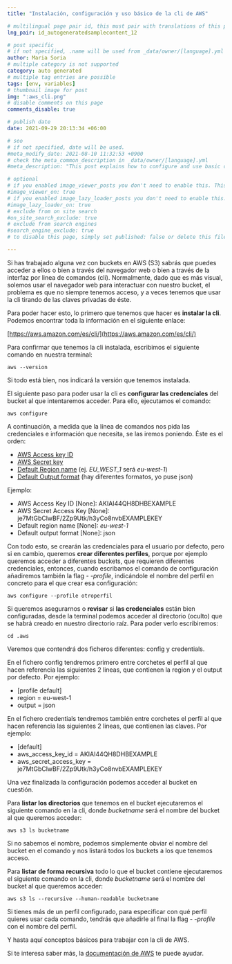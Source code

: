 ```yaml
---
title: "Instalación, configuración y uso básico de la cli de AWS"

# multilingual page pair id, this must pair with translations of this page. (This name must be unique)
lng_pair: id_autogeneratedsamplecontent_12

# post specific
# if not specified, .name will be used from _data/owner/[language].yml
author: Maria Soria
# multiple category is not supported
category: auto generated
# multiple tag entries are possible
tags: [env, variables]
# thumbnail image for post
img: ":aws_cli.png"
# disable comments on this page
comments_disable: true

# publish date
date: 2021-09-29 20:13:34 +06:00

# seo
# if not specified, date will be used.
#meta_modify_date: 2021-08-10 11:32:53 +0900
# check the meta_common_description in _data/owner/[language].yml
#meta_description: "This post explains how to configure and use basic commands of the AWS cli."

# optional
# if you enabled image_viewer_posts you don't need to enable this. This is only if image_viewer_posts = false
#image_viewer_on: true
# if you enabled image_lazy_loader_posts you don't need to enable this. This is only if image_lazy_loader_posts = false
#image_lazy_loader_on: true
# exclude from on site search
#on_site_search_exclude: true
# exclude from search engines
#search_engine_exclude: true
# to disable this page, simply set published: false or delete this file

---
```


Si has trabajado alguna vez con buckets en AWS (S3) sabrás que puedes acceder a ellos o bien a través del navegador web o bien a través de la interfaz por linea de comandos (cli).
Normalmente, dado que es más visual, solemos usar el navegador web para interactuar con nuestro bucket, el problema es que no siempre tenemos acceso, y a veces tenemos que usar la cli tirando de las claves privadas de éste.

Para poder hacer esto, lo primero que tenemos que hacer es **instalar la cli**. Podemos encontrar toda la información en el siguiente enlace:

[https://aws.amazon.com/es/cli/](https://aws.amazon.com/es/cli/)

Para confirmar que tenemos la cli instalada, escribimos el siguiente comando en nuestra terminal:

`aws --version`

Si todo está bien, nos indicará la versión que tenemos instalada.

El siguiente paso para poder usar la cli es **configurar las credenciales** del bucket al que intentaremos acceder. Para ello, ejecutamos el comando:

`aws configure`

A continuación, a medida que la línea de comandos nos pida las credenciales e información que necesita, se las iremos poniendo. Éste es el orden:

- [AWS Access key ID](https://docs.aws.amazon.com/cli/latest/userguide/cli-configure-quickstart.html#cli-configure-quickstart-creds)
- [AWS Secret key](https://docs.aws.amazon.com/cli/latest/userguide/cli-configure-quickstart.html#cli-configure-quickstart-creds)
- [Default Region name](https://docs.aws.amazon.com/cli/latest/userguide/cli-configure-quickstart.html#cli-configure-quickstart-region) (ej. *EU_WEST_1* será *eu-west-1*)
- [Default Output format](https://docs.aws.amazon.com/cli/latest/userguide/cli-configure-quickstart.html#cli-configure-quickstart-format) (hay diferentes formatos, yo puse json)

Ejemplo:

- AWS Access Key ID [None]: AKIAI44QH8DHBEXAMPLE
- AWS Secret Access Key [None]: je7MtGbClwBF/2Zp9Utk/h3yCo8nvbEXAMPLEKEY
- Default region name [None]: *eu-west-1*
- Default output format [None]: json

Con todo esto, se crearán las credenciales para el usuario por defecto, pero si en cambio, queremos **crear diferentes perfiles**, porque por ejemplo queremos acceder a diferentes buckets, que requieren diferentes credenciales, entonces, cuando escribamos el comando de configuración añadiremos también la flag _- -profile_, indicándole el nombre del perfil en concreto para el que crear esa configuración:

`aws configure --profile otroperfil`

Si queremos asegurarnos o **revisar** si **las credenciales** están bien configuradas, desde la terminal podemos acceder al directorio (oculto) que se habrá creado en nuestro directorio raíz. Para poder verlo escribiremos:

`cd .aws`

Veremos que contendrá dos ficheros diferentes: config y credentials.

En el fichero config tendremos primero entre corchetes el perfil al que hacen referencia las siguientes 2 lineas, que contienen la region y el output por defecto. Por ejemplo:

- [profile default]
- region = eu-west-1
- output = json

En el fichero credentials tendremos también entre corchetes el perfil al que hacen referencia las siguientes 2 lineas, que contienen las claves. Por ejemplo:

- [default]
- aws_access_key_id = AKIAI44QH8DHBEXAMPLE
- aws_secret_access_key = je7MtGbClwBF/2Zp9Utk/h3yCo8nvbEXAMPLEKEY

Una vez finalizada la configuración podemos acceder al bucket en cuestión.

Para **listar los directorios** que tenemos en el bucket ejecutaremos el siguiente comando en la cli, donde *bucketname* será el nombre del bucket al que queremos acceder:

`aws s3 ls bucketname`

Si no sabemos el nombre, podemos simplemente obviar el nombre del bucket en el comando y nos listará todos los buckets a los que tenemos acceso.

Para **listar de forma recursiva** todo lo que el bucket contiene ejecutaremos el siguiente comando en la cli, donde *bucketname* será el nombre del bucket al que queremos acceder:

`aws s3 ls --recursive --human-readable bucketname`

Si tienes más de un perfil configurado, para especificar con qué perfil quieres usar cada comando, tendrás que añadirle al final la flag _- -profile_ con el nombre del perfil.

Y hasta aquí conceptos básicos para trabajar con la cli de AWS.

Si te interesa saber más, la [documentación de AWS](https://docs.aws.amazon.com/cli/latest/userguide/cli-chap-welcome.html) te puede ayudar.
